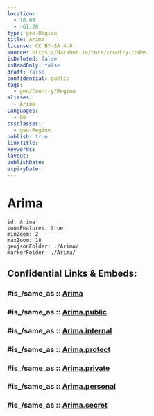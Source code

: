 ```yaml
---
location:
  - 10.63
  - -61.28
type: geo-Region
title: Arima
license: CC BY-SA 4.0
source: https://datahub.io/core/country-codes
isDeleted: false
isReadOnly: false
draft: false
confidential: public
tags:
  - geo/Country/Region
aliases:
  - Arima
Languages:
  - de
cssclasses:
  - geo-Region
publish: true
linkTitle:
keywords:
layout:
publishDate:
expiryDate:
---
```


# Arima

```leaflet
id: Arima
zoomFeatures: true 
minZoom: 2 
maxZoom: 18
geojsonFolder: ./Arima/
markerFolder: ./Arima/
```


## Confidential Links & Embeds: 

### #is_/same_as :: [Arima](/_Standards/Earth/Continent/America~Caribbean/Trinidad_and_Tobago~Islands/Regions~Trinidad-Tobago/Arima.md) 

### #is_/same_as :: [Arima.public](/_public/Earth/Continent/America~Caribbean/Trinidad_and_Tobago~Islands/Regions~Trinidad-Tobago/Arima.public.md) 

### #is_/same_as :: [Arima.internal](/_internal/Earth/Continent/America~Caribbean/Trinidad_and_Tobago~Islands/Regions~Trinidad-Tobago/Arima.internal.md) 

### #is_/same_as :: [Arima.protect](/_protect/Earth/Continent/America~Caribbean/Trinidad_and_Tobago~Islands/Regions~Trinidad-Tobago/Arima.protect.md) 

### #is_/same_as :: [Arima.private](/_private/Earth/Continent/America~Caribbean/Trinidad_and_Tobago~Islands/Regions~Trinidad-Tobago/Arima.private.md) 

### #is_/same_as :: [Arima.personal](/_personal/Earth/Continent/America~Caribbean/Trinidad_and_Tobago~Islands/Regions~Trinidad-Tobago/Arima.personal.md) 

### #is_/same_as :: [Arima.secret](/_secret/Earth/Continent/America~Caribbean/Trinidad_and_Tobago~Islands/Regions~Trinidad-Tobago/Arima.secret.md)

